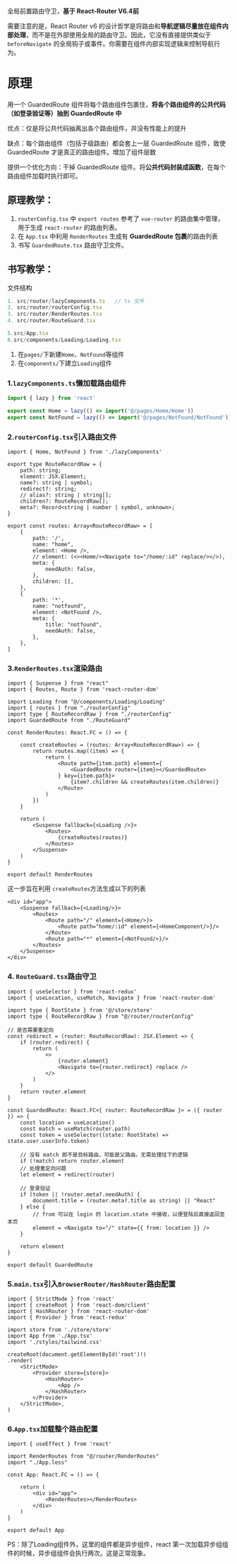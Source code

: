 全局前置路由守卫，**基于 React-Router V6.4前**

需要注意的是，React Router v6 的设计哲学是将路由和**导航逻辑尽量放在组件内部处理**，而不是在外部使用全局的路由守卫。因此，它没有直接提供类似于 `beforeNavigate` 的全局钩子或事件。你需要在组件内部实现逻辑来控制导航行为。

# 原理

用一个 GuardedRoute 组件将每个路由组件包裹住，**将各个路由组件的公共代码（如登录验证等）抽到 GuardedRoute 中**

优点：仅是将公共代码抽离出各个路由组件，并没有性能上的提升

缺点：每个路由组件（包括子级路由）都会套上一层 GuardedRoute 组件，致使 GuardedRoute 才是真正的路由组件。增加了组件层数

提供一个优化方向：干掉 GuardedRoute 组件。将**公共代码封装成函数**，在每个路由组件加载时执行即可。



## 原理教学：

1. `routerConfig.tsx` 中 `export routes` 参考了 `vue-router` 的路由集中管理，用于生成 `react-router` 的路由列表。
2. 在 `App.tsx` 中利用 `RenderRoutes` 生成有 **GuardedRoute 包裹**的路由列表
3. 书写 `GuardedRoute.tsx` 路由守卫文件。



## 书写教学：

文件结构

```typescript
1. src/router/lazyComponents.ts   // ts 文件
2. src/router/routerConfig.tsx
3. src/router/RenderRoutes.tsx
4. src/router/RouteGuard.tsx

5.src/App.tsx
6.src/components/Loading/Loading.tsx
```

1. 在`pages/`下新建`Home`、`NotFound`等组件
2. 在`components/`下建立`Loading`组件



### 1.`lazyComponents.ts`懒加载路由组件

```typescript
import { lazy } from 'react'

export const Home = lazy(() => import('@/pages/Home/Home'))
export const NotFound = lazy(() => import('@/pages/NotFound/NotFound'))

```



### 2.`routerConfig.tsx`引入路由文件

```tsx
import { Home, NotFound } from './lazyComponents'

export type RouteRecordRaw = {
    path: string;
    element: JSX.Element;
    name?: string | symbol;
    redirect?: string;
    // alias?: string | string[];
    children?: RouteRecordRaw[];
    meta?: Record<string | number | symbol, unknown>;
}

export const routes: Array<RouteRecordRaw> = [
    {
        path: '/',
        name: "home",
        element: <Home />,
        // element: (<><Home/><Navigate to="/home/:id" replace/></>),
        meta: {
            needAuth: false,
        },
        children: [],
    },
    {
        path: '*',
        name: "notfound",
        element: <NotFound />,
        meta: {
            title: "notfound",
            needAuth: false,
        },
    },
]

```



### 3.`RenderRoutes.tsx`渲染路由

```tsx
import { Suspense } from "react"
import { Routes, Route } from 'react-router-dom'

import Loading from "@/components/Loading/Loading"
import { routes } from "./routerConfig"
import type { RouteRecordRaw } from "./routerConfig"
import GuardedRoute from "./RouteGuard"

const RenderRoutes: React.FC = () => {

    const createRoutes = (routes: Array<RouteRecordRaw>) => {
        return routes.map((item) => {
            return (
                <Route path={item.path} element={
                    <GuardedRoute router={item}></GuardedRoute>
                } key={item.path}>
                    {item?.children && createRoutes(item.children)}
                </Route>
            )
        })
    }

    return (
        <Suspense fallback={<Loading />}>
            <Routes>
                {createRoutes(routes)}
            </Routes>
        </Suspense>
    )
}

export default RenderRoutes

```

这一步旨在利用 `createRoutes`方法生成以下的列表

```tsx
<div id="app">
    <Suspense fallback={<Loading/>}>
        <Routes>
            <Route path="/" element={<Home/>}>
                <Route path="home/:id" element={<HomeComponent/>}/>
            </Route>
            <Route path="*" element={<NotFound/>}/>
        </Routes>
    </Suspense>
</div>
```



### 4. `RouteGuard.tsx`路由守卫

```tsx
import { useSelector } from 'react-redux'
import { useLocation, useMatch, Navigate } from 'react-router-dom'

import type { RootState } from '@/store/store'
import type { RouteRecordRaw } from "@/router/routerConfig"

// 是否需要重定向
const redirect = (router: RouteRecordRaw): JSX.Element => {
    if (router.redirect) {
        return (
            <>
                {router.element}
                <Navigate to={router.redirect} replace />
            </>
        )
    }
    return router.element
}

const GuardedRoute: React.FC<{ router: RouteRecordRaw }> = ({ router }) => {
    const location = useLocation()
    const match = useMatch(router.path)
    const token = useSelector((state: RootState) => state.user.userInfo.token)

    // 没有 match 即不是目标路由，可能是父路由。无需处理往下的逻辑
    if (!match) return router.element
    // 处理重定向问题
    let element = redirect(router)

    // 登录验证
    if (token || !router.meta?.needAuth) {
        document.title = (router.meta?.title as string) || "React"
    } else {
        // from 可以在 login 的 location.state 中接收，以便登陆后直接返回至本页
        element = <Navigate to="/" state={{ from: location }} />
    }

    return element
}

export default GuardedRoute

```



### 5.`main.tsx`引入`BrowserRouter/HashRouter`路由配置

```tsx
import { StrictMode } from 'react'
import { createRoot } from 'react-dom/client'
import { HashRouter } from 'react-router-dom'
import { Provider } from 'react-redux'

import store from './store/store'
import App from './App.tsx'
import './styles/tailwind.css'

createRoot(document.getElementById('root')!)
.render(
    <StrictMode>
        <Provider store={store}>
            <HashRouter>
                <App />
            </HashRouter>
        </Provider>
    </StrictMode>,
)

```



### 6.`App.tsx`加载整个路由配置

```tsx
import { useEffect } from 'react'

import RenderRoutes from "@/router/RenderRoutes"
import "./App.less"

const App: React.FC = () => {

    return (
        <div id="app">
            <RenderRoutes></RenderRoutes>
        </div>
    )
}

export default App

```







PS：除了Loading组件外，这里的组件都是异步组件，react 第一次加载异步组组件的时候，异步组组件会执行两次。这是正常现象。

